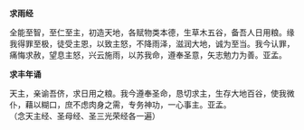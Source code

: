 **求雨经**

全能至智，至仁至主，初造天地，各赋物类本德，生草木五谷，备吾人日用粮。缘我得罪至极，徒受主恩，以致主怒，不降雨泽，滋润大地，诚为至当。我今认罪，痛悔求赦，望息主怒，兴云施雨，以苏我命，遵奉圣意，矢志勉力为善。亚孟。

**求丰年诵**

天主，亲谕吾侪，求日用之粮。我今遵奉圣命，恳切求主，生存大地百谷，使我微仆，藉以糊口，庶不虑肉身之需，专务神功，一心事主。亚孟。  
（念天主经、圣母经、圣三光荣经各一遍）